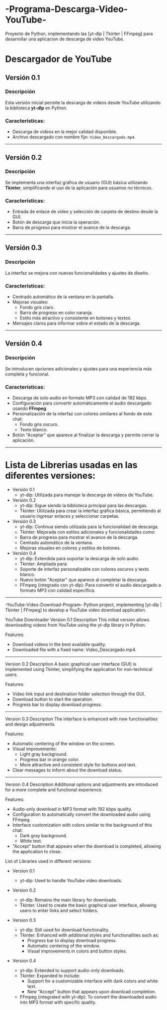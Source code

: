 # -Programa-Descarga-Video-YouTube-
Proyecto de Python, implementando las [yt-dlp | Tkinter | FFmpeg] para desarrollar una aplicacion de descarga de video YouTube.


# Descargador de YouTube

## Versión 0.1
### Descripción
Esta versión inicial permite la descarga de videos desde YouTube utilizando la biblioteca **yt-dlp** en Python. 

### Características:
- Descarga de videos en la mejor calidad disponible.
- Archivo descargado con nombre fijo: `Video_Descargado.mp4`.

--------------------------------------------------------------------------------------------------------------------------------------------------------------------------

## Versión 0.2
### Descripción
Se implementa una interfaz gráfica de usuario (GUI) básica utilizando **Tkinter**, simplificando el uso de la aplicación para usuarios no técnicos.

### Características:
- Entrada de enlace de video y selección de carpeta de destino desde la GUI.
- Botón de descarga que inicia la operación.
- Barra de progreso para mostrar el avance de la descarga.

--------------------------------------------------------------------------------------------------------------------------------------------------------------------------

## Versión 0.3
### Descripción
La interfaz se mejora con nuevas funcionalidades y ajustes de diseño.

### Características:
- Centrado automático de la ventana en la pantalla.
- Mejoras visuales:
  - Fondo gris claro.
  - Barra de progreso en color naranja.
  - Estilo más atractivo y consistente en botones y textos.
- Mensajes claros para informar sobre el estado de la descarga.

--------------------------------------------------------------------------------------------------------------------------------------------------------------------------

## Versión 0.4
### Descripción
Se introducen opciones adicionales y ajustes para una experiencia más completa y funcional.

### Características:
- Descarga de solo audio en formato MP3 con calidad de 192 kbps.
- Configuración para convertir automáticamente el audio descargado usando **FFmpeg**.
- Personalización de la interfaz con colores similares al fondo de este chat:
  - Fondo gris oscuro.
  - Texto blanco.
- Botón "Aceptar" que aparece al finalizar la descarga y permite cerrar la aplicación.

--------------------------------------------------------------------------------------------------------------------------------------------------------------------------

# Lista de Librerias usadas en las diferentes versiones:
- Versión 0.1
  - yt-dlp: Utilizada para manejar la descarga de videos de YouTube.
- Versión 0.2
  - yt-dlp: Sigue siendo la biblioteca principal para las descargas.
  - Tkinter: Utilizada para crear la interfaz gráfica básica, permitiendo al usuario ingresar enlaces y seleccionar carpetas.
- Versión 0.3
  - yt-dlp: Continua siendo utilizada para la funcionalidad de descarga.
  - Tkinter: Mejorada con estilos adicionales y funcionalidades como:
  - Barra de progreso para mostrar el avance de la descarga.
  - Centrado automático de la ventana.
  - Mejoras visuales en colores y estilos de botones.
- Versión 0.4
  - yt-dlp: Extendida para soportar la descarga de solo audio.
  - Tkinter: Ampliada para:
  - Soporte de interfaz personalizable con colores oscuros y texto blanco.
  - Nuevo botón "Aceptar" que aparece al completar la descarga.
  - FFmpeg (integrado con yt-dlp): Para convertir el audio descargado a formato MP3 con calidad específica.
 
_________________________________________________________________________________________________________________________________________________________________________


-YouTube-Video-Download-Program-
Python project, implementing [yt-dlp | Tkinter | FFmpeg] to develop a YouTube video download application.

YouTube Downloader
Version 0.1
Description
This initial version allows downloading videos from YouTube using the yt-dlp library in Python.

Features:
- Download videos in the best available quality.
- Downloaded file with a fixed name: Video_Descargado.mp4.

--------------------------------------------------------------------------------------------------------------------------------------------------------------------------

Version 0.2
Description
A basic graphical user interface (GUI) is implemented using Tkinter, simplifying the application for non-technical users.

Features:
- Video link input and destination folder selection through the GUI.
- Download button to start the operation.
- Progress bar to display download progress.

--------------------------------------------------------------------------------------------------------------------------------------------------------------------------

Version 0.3
Description
The interface is enhanced with new functionalities and design adjustments.

Features:
- Automatic centering of the window on the screen.
- Visual improvements:
  - Light gray background.
  - Progress bar in orange color.
  - More attractive and consistent style for buttons and text.
- Clear messages to inform about the download status.

--------------------------------------------------------------------------------------------------------------------------------------------------------------------------

Version 0.4
Description
Additional options and adjustments are introduced for a more complete and functional experience.

Features:
- Audio-only download in MP3 format with 192 kbps quality.
- Configuration to automatically convert the downloaded audio using FFmpeg.
- Interface customization with colors similar to the background of this chat:
  - Dark gray background.
  - White text.
- "Accept" button that appears when the download is completed, allowing the application to close.

List of Libraries used in different versions:
- Version 0.1
  - yt-dlp: Used to handle YouTube video downloads.

- Version 0.2
  - yt-dlp: Remains the main library for downloads.
  - Tkinter: Used to create the basic graphical user interface, allowing users to enter links and select folders.

- Version 0.3
  - yt-dlp: Still used for download functionality.
  - Tkinter: Enhanced with additional styles and functionalities such as:
    - Progress bar to display download progress.
    - Automatic centering of the window.
    - Visual improvements in colors and button styles.

- Version 0.4
  - yt-dlp: Extended to support audio-only downloads.
  - Tkinter: Expanded to include:
    - Support for a customizable interface with dark colors and white text.
    - New "Accept" button that appears upon download completion.
  - FFmpeg (integrated with yt-dlp): To convert the downloaded audio into MP3 format with specific quality.




